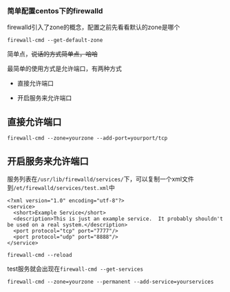 ### 简单配置centos下的firewalld

firewalld引入了zone的概念，配置之前先看看默认的zone是哪个

`firewall-cmd --get-default-zone`

简单点，~~说话的方式简单点，哈哈~~

最简单的使用方式是允许端口，有两种方式

+ 直接允许端口

+ 开启服务来允许端口

## 直接允许端口

`firewall-cmd --zone=yourzone --add-port=yourport/tcp`

## 开启服务来允许端口

服务列表在`/usr/lib/firewalld/services/`下，可以复制一个xml文件到`/et/firewalld/services/test.xml`中

```
<?xml version="1.0" encoding="utf-8"?>
<service>
  <short>Example Service</short>
  <description>This is just an example service.  It probably shouldn't be used on a real system.</description>
  <port protocol="tcp" port="7777"/>
  <port protocol="udp" port="8888"/>
</service>
```

`firewall-cmd --reload`

test服务就会出现在`firewall-cmd --get-services`

`firewall-cmd --zone=yourzone --permanent --add-service=yourservices`
